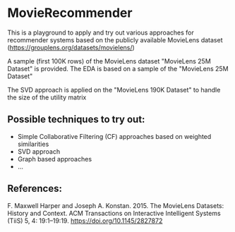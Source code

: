 # MovieRecommender
This is a playground to apply and try out various approaches for recommender systems based on the publicly available MovieLens dataset (https://grouplens.org/datasets/movielens/) 


A sample (first 100K rows) of the MovieLens dataset "MovieLens 25M Dataset" is provided.
The EDA is based on a sample of the "MovieLens 25M Dataset"

The SVD approach is applied on the "MovieLens 190K Dataset" to handle the size of the utility matrix


## Possible techniques to try out:
- Simple Collaborative Filtering (CF) approaches based on weighted similarities
- SVD approach
- Graph based approaches
- ...




## References:
F. Maxwell Harper and Joseph A. Konstan. 2015. The MovieLens Datasets: History and Context. ACM Transactions on Interactive Intelligent Systems (TiiS) 5, 4: 19:1–19:19. <https://doi.org/10.1145/2827872>




